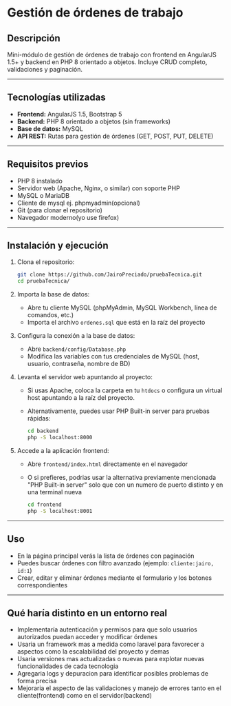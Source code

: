 # Gestión de órdenes de trabajo

## Descripción

Mini-módulo de gestión de órdenes de trabajo con frontend en AngularJS 1.5+ y backend en PHP 8 orientado a objetos. Incluye CRUD completo, validaciones y paginación.

---

## Tecnologías utilizadas

* **Frontend:** AngularJS 1.5, Bootstrap 5
* **Backend:** PHP 8 orientado a objetos (sin frameworks)
* **Base de datos:** MySQL
* **API REST:** Rutas para gestión de órdenes (GET, POST, PUT, DELETE)

---

## Requisitos previos

* PHP 8 instalado
* Servidor web (Apache, Nginx, o similar) con soporte PHP
* MySQL o MariaDB 
* Cliente de mysql ej. phpmyadmin(opcional)
* Git (para clonar el repositorio)
* Navegador moderno(yo use firefox)

---

## Instalación y ejecución

1. Clona el repositorio:

   ```bash
   git clone https://github.com/JairoPreciado/pruebaTecnica.git
   cd pruebaTecnica/
   ```

2. Importa la base de datos:

   * Abre tu cliente MySQL (phpMyAdmin, MySQL Workbench, línea de comandos, etc.)
   * Importa el archivo `ordenes.sql` que está en la raíz del proyecto

3. Configura la conexión a la base de datos:

   * Abre `backend/config/Database.php`
   * Modifica las variables con tus credenciales de MySQL (host, usuario, contraseña, nombre de BD)

4. Levanta el servidor web apuntando al proyecto:

   * Si usas Apache, coloca la carpeta en tu `htdocs` o configura un virtual host apuntando a la raíz del proyecto.
   * Alternativamente, puedes usar PHP Built-in server para pruebas rápidas:

     ```bash
     cd backend
     php -S localhost:8000
     ```

5. Accede a la aplicación frontend:

   * Abre `frontend/index.html` directamente en el navegador
   * O si prefieres, podrias usar la alternativa previamente mencionada "PHP Built-in server" solo que con un numero de puerto distinto y en una terminal nueva
   
     ```bash
     cd frontend
     php -S localhost:8001
     ```
---

## Uso

* En la página principal verás la lista de órdenes con paginación
* Puedes buscar órdenes con filtro avanzado (ejemplo: `cliente:jairo, id:1`)
* Crear, editar y eliminar órdenes mediante el formulario y los botones correspondientes

---

## Qué haría distinto en un entorno real

* Implementaría autenticación y permisos para que solo usuarios autorizados puedan acceder y modificar órdenes
* Usaria un framework mas a medida como laravel para favorecer a aspectos como la escalabilidad del proyecto y demas
* Usaria versiones mas actualizadas o nuevas para explotar nuevas funcionalidades de cada tecnologia
* Agregaria logs y depuracion para identificar posibles problemas de forma precisa
* Mejoraria el aspecto de las validaciones y manejo de errores tanto en el cliente(frontend) como en el servidor(backend)
